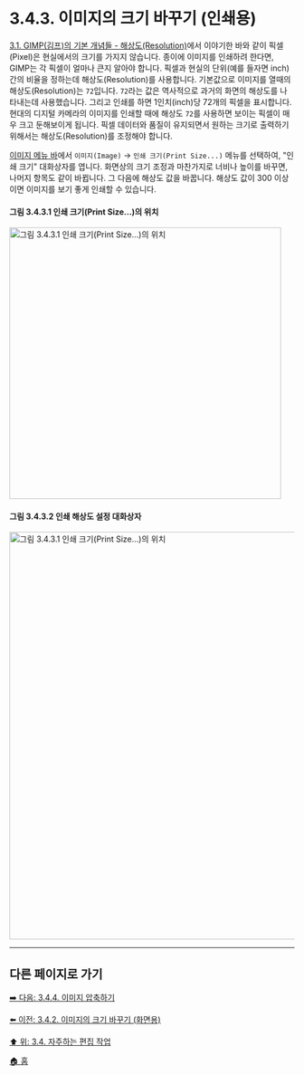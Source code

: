 # 3.4.3. 이미지의 크기 바꾸기 (인쇄용)
[3.1. GIMP(김프)의 기본 개념들 - 해상도(Resolution)](./03-01-basic-concepts.md#해상도resolution)에서 이야기한 바와 같이 픽셀(Pixel)은 현실에서의 크기를 가지지 않습니다. 종이에 이미지를 인쇄하려 한다면, GIMP는 각 픽셀이 얼마나 큰지 알아야 합니다. 픽셀과 현실의 단위(예를 들자면 inch)간의 비율을 정하는데 해상도(Resolution)를 사용합니다. 기본값으로 이미지를 열때의 해상도(Resolution)는 `72`입니다. `72`라는 값은 역사적으로 과거의 화면의 해상도를 나타내는데 사용했습니다. 그리고 인쇄를 하면 1인치(inch)당 72개의 픽셀을 표시합니다. 현대의 디지털 카메라의 이미지를 인쇄할 때에 해상도 `72`를 사용하면 보이는 픽셀이 매우 크고 둔해보이게 됩니다. 픽셀 데이터와 품질이 유지되면서 원하는 크기로 출력하기 위해서는 해상도(Resolution)를 조정해야 합니다. 

[이미지 메뉴 바](./03-02-02-image-windowx-02-image-menu.md)에서 `이미지(Image)` → `인쇄 크기(Print Size...)` 메뉴를 선택하여, "인쇄 크기" 대화상자를 엽니다. 화면상의 크기 조정과 마찬가지로 너비나 높이를 바꾸면, 나머지 항목도 같이 바뀝니다. 그 다음에 해상도 값을 바꿉니다. 해상도 값이 300 이상이면 이미지를 보기 좋게 인쇄할 수 있습니다.

#### 그림 3.4.3.1 인쇄 크기(Print Size...)의 위치
<img width="480" alt="그림 3.4.3.1 인쇄 크기(Print Size...)의 위치" src="https://github.com/wonder13662/gimp/assets/15767104/e0860f85-9f68-4778-becb-23e3e6d62ac8">

#### 그림 3.4.3.2 인쇄 해상도 설정 대화상자
<img width="720" alt="그림 3.4.3.1 인쇄 크기(Print Size...)의 위치" environment="MacOS:Sonoma 14.2.1 GIMP 2.10.36" src="https://github.com/wonder13662/gimp/assets/15767104/9eb44fe8-9ba5-40b7-9c9d-a2474d855727">

***

## 다른 페이지로 가기
[➡️ 다음: 3.4.4. 이미지 압축하기](./03-04-04-compressing-images.md)

[⬅️ 이전: 3.4.2. 이미지의 크기 바꾸기 (화면용)](./03-04-02-change-the-size-of-an-image-for-the-screen.md)

[⬆️ 위: 3.4. 자주하는 편집 작업](./03-04-00-common-tasks.md)

[🏠 홈](./00-home.md)
